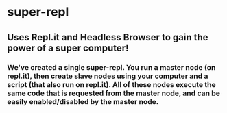 # super-repl

## Uses Repl.it and Headless Browser to gain the power of a super computer!

### We've created a single super-repl. You run a master node (on repl.it), then create slave nodes using your computer and a script (that also run on repl.it). All of these nodes execute the same code that is requested from the master node, and can be easily enabled/disabled by the master node.
